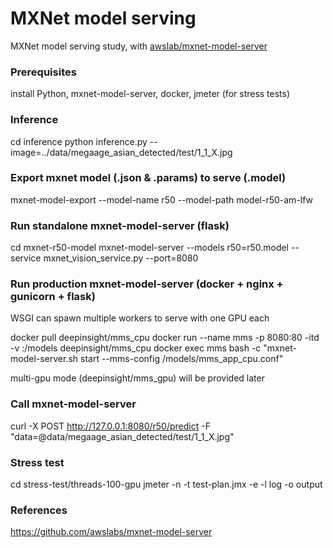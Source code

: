 # MXNet model serving
MXNet model serving study, with [awslab/mxnet-model-server](https://github.com/awslabs/mxnet-model-server)

### Prerequisites

install Python, mxnet-model-server, docker, jmeter (for stress tests) 

### Inference
cd inference
python inference.py --image=../data/megaage_asian_detected/test/1_1_X.jpg

### Export mxnet model (.json & .params) to serve (.model)
mxnet-model-export --model-name r50 --model-path model-r50-am-lfw

### Run standalone mxnet-model-server (flask)
cd mxnet-r50-model
mxnet-model-server --models r50=r50.model --service mxnet_vision_service.py --port=8080

### Run production mxnet-model-server (docker + nginx + gunicorn + flask)
WSGI can spawn multiple workers to serve with one GPU each

docker pull deepinsight/mms_cpu
docker run --name mms -p 8080:80 -itd -v <full path to mxnet-r50-model>:/models deepinsight/mms_cpu
docker exec mms bash -c "mxnet-model-server.sh start --mms-config /models/mms_app_cpu.conf"

multi-gpu mode (deepinsight/mms_gpu) will be provided later

### Call mxnet-model-server
curl -X POST http://127.0.0.1:8080/r50/predict -F "data=@data/megaage_asian_detected/test/1_1_X.jpg"

### Stress test
cd stress-test/threads-100-gpu
jmeter -n -t test-plan.jmx -e -l log -o output

### References
https://github.com/awslabs/mxnet-model-server
